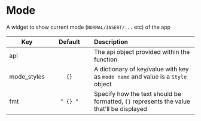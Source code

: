 # Mode

A widget to show current mode (`NORMAL/INSERT/...` etc) of the app

| Key|<div style="width: 100px">Default</div> |Description|
| ------------- | :----------------: | :----------------------------------------------------------------------------------------|
| api           |                    | The api object provided within the function                                              |
| mode_styles   | `{}`               | A dictionary of key/value with key as `mode name` and value is a `Style` object          |
| fmt           | `" {} "`            | Specify how the text should be formatted, `{}` represents the value that'll be displayed |
